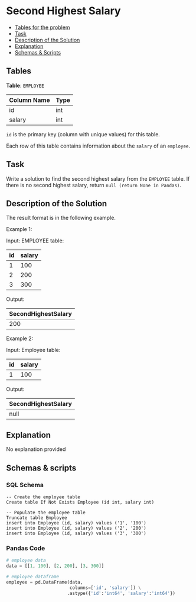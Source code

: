 # Second Highest Salary

- [Tables for the problem](#tables)
- [Task](#task)
- [Description of the Solution](#description-of-the-solution)
- [Explanation](#explanation)
- [Schemas & Scripts](#schemas--scripts)

## Tables 

**Table**: `EMPLOYEE`

| Column Name | Type |
|-------------|------|
| id          | int  |
| salary      | int  |

`id` is the primary key (column with unique values) for this table.

Each row of this table contains information about the `salary` of an `employee`.

## Task

Write a solution to find the second highest salary from the `EMPLOYEE` table. 
If there is no second highest salary, return `null (return None in Pandas)`.

## Description of the Solution ##

The result format is in the following example.

Example 1:

Input: 
EMPLOYEE table:

| id  | salary |
|-----|--------|
| 1   | 100    |
| 2   | 200    |
| 3   | 300    |

Output: 

| SecondHighestSalary |
|---------------------|
| 200                 |

Example 2:

Input: 
Employee table:

| id  | salary |
|-----|--------|
| 1   | 100    |

Output: 

| SecondHighestSalary |
|---------------------|
| null                |

## Explanation ##

No explanation provided

## Schemas & scripts

### SQL Schema

```genericsql
-- Create the employee table
Create table If Not Exists Employee (id int, salary int)

-- Populate the employee table    
Truncate table Employee
insert into Employee (id, salary) values ('1', '100')
insert into Employee (id, salary) values ('2', '200')
insert into Employee (id, salary) values ('3', '300')
```

### Pandas Code

```python
# employee data
data = [[1, 100], [2, 200], [3, 300]]

# employee dataframe
employee = pd.DataFrame(data, 
                        columns=['id', 'salary']) \
                       .astype({'id':'int64', 'salary':'int64'})
```